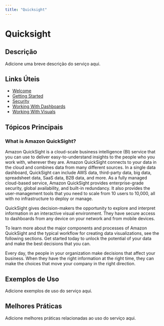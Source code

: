 ```yaml
---
title: "Quicksight"
---
```


# Quicksight

## Descrição

Adicione uma breve descrição do serviço aqui.

## Links Úteis

- [Welcome](https://docs.aws.amazon.com/quicksight/latest/user/welcome.html)
- [Getting Started](https://docs.aws.amazon.com/quicksight/latest/user/getting-started.html)
- [Security](https://docs.aws.amazon.com/quicksight/latest/user/security.html)
- [Working With Dashboards](https://docs.aws.amazon.com/quicksight/latest/user/working-with-dashboards.html)
- [Working With Visuals](https://docs.aws.amazon.com/quicksight/latest/user/working-with-visuals.html)

## Tópicos Principais

### What is Amazon QuickSight?

Amazon QuickSight is a cloud-scale business intelligence (BI) service that you can use to deliver
        easy-to-understand insights to the people who you work with, wherever they are. Amazon QuickSight
        connects to your data in the cloud and combines data from many different sources. In a
        single data dashboard, QuickSight can include AWS data, third-party data, big data,
        spreadsheet data, SaaS data, B2B data, and more. As a fully managed cloud-based service,
        Amazon QuickSight provides enterprise-grade security, global availability, and built-in redundancy.
        It also provides the user-management tools that you need to scale from 10 users to 10,000,
        all with no infrastructure to deploy or manage. 

QuickSight gives decision-makers the opportunity to explore and interpret information in an
        interactive visual environment. They have secure access to dashboards from any device on your network
        and from mobile devices. 

To learn more about the major components and processes of Amazon QuickSight and the typical workflow for creating
    data visualizations, see the following sections. Get started today to unlock the potential of your data
    and make the best decisions that you can.

Every day, the people in your organization make decisions that affect your business.
            When they have the right information at the right time, they can make the choices that
            move your company in the right direction. 

## Exemplos de Uso

Adicione exemplos de uso do serviço aqui.

## Melhores Práticas

Adicione melhores práticas relacionadas ao uso do serviço aqui.
